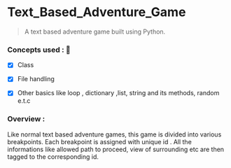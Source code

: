 # Text_Based_Adventure_Game

  > A text based adventure game built using Python.

### Concepts used : :pencil:
   - [x] Class 
  
   - [x] File handling  
  
   - [x] Other basics like loop , dictionary ,list, string and its methods, random e.t.c
  
### Overview : 
  Like normal text based adventure games, this game is divided into various breakpoints. Each breakpoint is assigned with unique id . All the informations like allowed path to proceed, view of surrounding etc are then tagged to the corresponding id.  
